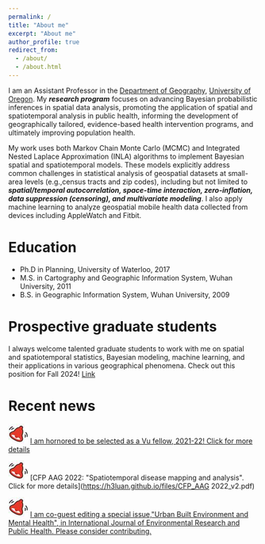```yaml
---
permalink: /
title: "About me"
excerpt: "About me"
author_profile: true
redirect_from: 
  - /about/
  - /about.html
---
```


I am an Assistant Professor in the [Department of Geography](https://geography.uoregon.edu), [University of Oregon](https://www.uoregon.edu/). My _**research program**_ focuses on advancing Bayesian probabilistic inferences in spatial data analysis, promoting the application of spatial and spatiotemporal analysis in public health, informing the development of geographically tailored, evidence-based health intervention programs, and ultimately improving population health.

My work uses both Markov Chain Monte Carlo (MCMC) and Integrated Nested Laplace Approximation (INLA) algorithms to implement Bayesian spatial and spatiotemporal models. These models explicitly address common challenges in statistical analysis of geospatial datasets at small-area levels (e.g.,census tracts and zip codes), including but not limited to _**spatial/temporal autocorrelation, space-time interaction, zero-inflation, data suppression (censoring), and multivariate modeling**_. I also apply machine learning to analyze geospatial mobile health data collected from devices including AppleWatch and Fitbit. 

Education
=====
* Ph.D in Planning, University of Waterloo, 2017
* M.S. in Cartography and Geographic Information System, Wuhan University, 2011
* B.S. in Geographic Information System, Wuhan University, 2009

Prospective graduate students
=====
I always welcome talented graduate students to work with me on spatial and spatiotemporal statistics, Bayesian modeling, machine learning, and their applications in various geographical phenomena. Check out this position for Fall 2024! [Link](https://h3luan.github.io/opportunities/)

Recent news
=====
![Alert](/images/alert_40.jpg) [I am hornored to be selected as a Vu fellow, 2021-22! Click for more details](https://aidsvu.org/welcoming-the-2021-2011-vu-fellows/?utm_source=AIDSVu+Master+List&utm_campaign=798f616315-EMAIL_CAMPAIGN_2021_10_08_04_40_COPY_01&utm_medium=email&utm_term=0_be7cf3af51-798f616315-)

![Alert](/images/alert_40.jpg) [CFP AAG 2022: "Spatiotemporal disease mapping and analysis". Click for more details](https://h3luan.github.io/files/CFP_AAG 2022_v2.pdf)

![Alert](/images/alert_40.jpg) [I am co-guest editing a special issue,"Urban Built Environment and Mental Health", in International Journal of Environmental Research and Public Health. Please consider contributing.](https://www.mdpi.com/journal/ijerph/special_issues/Built_Environment_Mental_Health)


